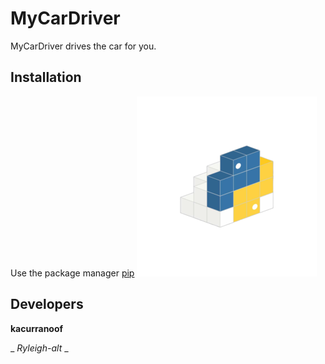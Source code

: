 # MyCarDriver

MyCarDriver drives the car for you.

## Installation

Use the package manager [pip](https://pypi.org/project/pip/ )
![[pip logo](https://myoctocat.com/assets/images/base-octocat.svg)](https://raw.githubusercontent.com/github/explore/666de02829613e0244e9441b114edb85781e972c/topics/pip/pip.png )

## Developers

**kacurranoof**

_ _Ryleigh-alt_ _
